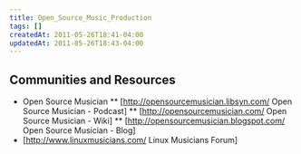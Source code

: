 ```yaml
---
title: Open_Source_Music_Production
tags: []
createdAt: 2011-05-26T18:41-04:00
updatedAt: 2011-05-26T18:43-04:00
---
```


## Communities and Resources
* Open Source Musician
** [http://opensourcemusician.libsyn.com/ Open Source Musician - Podcast]
** [http://opensourcemusician.com/ Open Source Musician - Wiki]
** [http://opensourcemusician.blogspot.com/ Open Source Musician - Blog]
* [http://www.linuxmusicians.com/ Linux Musicians Forum]

